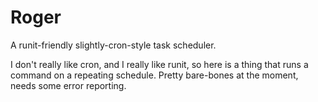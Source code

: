 # Roger

A runit-friendly slightly-cron-style task scheduler.

I don't really like cron, and I really like runit, so here is a thing that runs a command on a repeating schedule. Pretty bare-bones at the moment, needs some error reporting.
